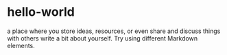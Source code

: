 # hello-world
a place where you store ideas, resources, or even share and discuss things with others
write a bit about yourself. Try using different Markdown elements.
